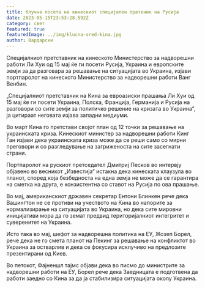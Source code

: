 ```yaml
---
title: Клучна посета на кинескиот специјален пратеник на Русија
date: 2023-05-15T23:53:28.592Z
category: свет
featured: true
featuredImage: ../img/klucna-sred-kina.jpg
author: Вардарски
---
```

Специјалниот претставник на кинеското Министерство за надворешни работи Ли Хуи од 15 мај ќе ги посети Русија, Украина и европските земји за да разговара за решавање на ситуацијата во Украина, изјави портпаролот на кинеското Министерство за надворешни работи Ванг Венбин.

„Специјалниот претставник на Кина за евроазиски прашања Ли Хуи од 15 мај ќе ги посети Украина, Полска, Франција, Германија и Русија на разговори со сите земји за политичко решение на кризата во Украина“, ја цитираат неговата изјава западни медиуми.

Во март Кина го претстави својот план од 12 точки за решавање на украинската криза. Кинескиот министер за надворешни работи Кинг Ган изјави дека украинската криза може да се реши само со мирни преговори и со разгледување на загриженоста на сите засегнати страни.

Портпаролот на рускиот претседател Дмитриј Песков во интервју објавено во весникот „Известија“ истакна дека кинеската клаузула во планот, според која безбедноста на една земја не може да се гарантира на сметка на друга, е конзистентна со ставот на Русија по ова прашање.

Во мај, американскиот државен секретар Ентони Блинкен рече дека Вашингтон не се противи на учеството на Кина во напорите за нормализирање на ситуацијата во Украина, но дека сите мировни иницијативи мора да го земат предвид територијалниот интегритет и суверенитет на Украина.

Исто така во мај, шефот за надворешна политика на ЕУ, Жозеп Борел, рече дека не го смета планот на Пекинг за решавање на конфликтот во Украина за остварлив и дека се фокусира исклучиво на предлозите презентирани од Киев.

Во петокот, Фајненшл тајмс објави дека во писмо до министрите за надворешни работи на ЕУ, Борел рече дека Заедницата е подготвена да работи заедно со Кина за да ја стабилизира ситуацијата околу Украина.